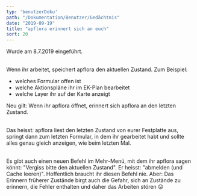 ```yaml
---
typ: 'benutzerDoku'
path: "/Dokumentation/Benutzer/Gedächtnis"
date: "2019-09-19"
title: "apflora erinnert sich an euch"
sort: 20
---
```


Wurde am 8.7.2019 eingeführt.<br/><br/>

Wenn ihr arbeitet, speichert apflora den aktuellen Zustand. Zum Beispiel:
- welches Formular offen ist
- welche Aktionspläne ihr im EK-Plan bearbeitet
- welche Layer ihr auf der Karte anzeigt

Neu gilt: Wenn ihr apflora öffnet, erinnert sich apflora an den letzten Zustand.<br/><br/>

Das heisst: apflora liest den letzten Zustand von eurer Festplatte aus, springt dann zum letzten Formular, in dem ihr gearbeitet habt und sollte alles genau gleich anzeigen, wie beim letzten Mal.<br/><br/>

Es gibt auch einen neuen Befehl im Mehr-Menü, mit dem ihr apflora sagen könnt: "Vergiss bitte den aktuellen Zustand". Er heisst: "abmelden (und Cache leeren)". Hoffentlich braucht ihr diesen Befehl nie. Aber: Das Erinnern früherer Zustände birgt auch die Gefahr, sich an Zustände zu erinnern, die Fehler enthalten und daher das Arbeiten stören :stuck_out_tongue_closed_eyes: